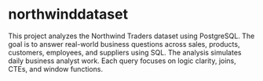 # northwinddataset
This project analyzes the Northwind Traders dataset using PostgreSQL. The goal is to answer real-world business questions across sales, products, customers, employees, and suppliers using SQL.  The analysis simulates daily business analyst work. Each query focuses on logic clarity, joins, CTEs, and window functions. 
